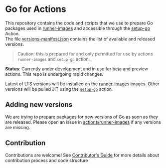 # Go for Actions
This repository contains the code and scripts that we use to prepare Go packages used in [runner-images](https://github.com/actions/runner-images) and accessible through the [setup-go](https://github.com/actions/setup-go) Action.  
The file [versions-manifest.json](./versions-manifest.json) contains the list of available and released versions.  

> Caution: this is prepared for and only permitted for use by actions `runner-images` and `setup-go` action.

**Status**: Currently under development and in use for beta and preview actions.  This repo is undergoing rapid changes.

Latest of LTS versions will be installed on the [runner-images](https://github.com/actions/runner-images) images. Other versions will be pulled JIT using the [`setup-go`](https://github.com/actions/setup-go) action.

## Adding new versions
We are trying to prepare packages for new versions of Go as soon as they are released. Please open an issue in [actions/runner-images](https://github.com/actions/runner-images) if any versions are missing.

## Contribution
Contributions are welcome! See [Contributor's Guide](./CONTRIBUTING.md) for more details about contribution process and code structure

